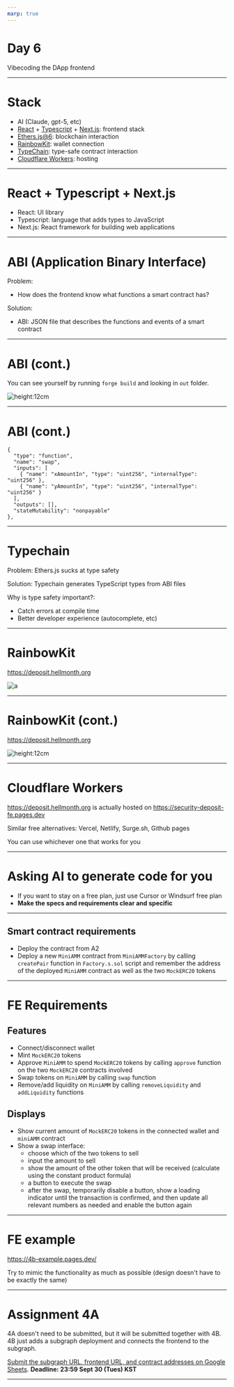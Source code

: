 ```yaml
---
marp: true
---
```


# Day 6

Vibecoding the DApp frontend

---

# Stack

- AI (Claude, gpt-5, etc)
- [React](https://react.dev/) + [Typescript](https://www.typescriptlang.org/) + [Next.js](https://nextjs.org/): frontend stack
- [Ethers.js@6](https://docs.ethers.org/v5/): blockchain interaction
- [RainbowKit](https://rainbowkit.com/): wallet connection
- [TypeChain](https://github.com/dethcrypto/TypeChain): type-safe contract interaction
- [Cloudflare Workers](https://developers.cloudflare.com/workers/framework-guides/web-apps/nextjs/): hosting

---

# React + Typescript + Next.js

- React: UI library
- Typescript: language that adds types to JavaScript
- Next.js: React framework for building web applications

---

# ABI (Application Binary Interface)

Problem:
- How does the frontend know what functions a smart contract has?

Solution:
- ABI: JSON file that describes the functions and events of a smart contract

---

# ABI (cont.)

You can see yourself by running `forge build` and looking in `out` folder.

![height:12cm](abi.png)

---

# ABI (cont.)

```solidity
{
  "type": "function",
  "name": "swap",
  "inputs": [
    { "name": "xAmountIn", "type": "uint256", "internalType": "uint256" },
    { "name": "yAmountIn", "type": "uint256", "internalType": "uint256" }
  ],
  "outputs": [],
  "stateMutability": "nonpayable"
},
```

---

# Typechain

Problem:
Ethers.js sucks at type safety

Solution:
Typechain generates TypeScript types from ABI files

Why is type safety important?:
- Catch errors at compile time
- Better developer experience (autocomplete, etc)

---

# RainbowKit

https://deposit.hellmonth.org

![a](image-4.png)

---

# RainbowKit (cont.)

https://deposit.hellmonth.org

![height:12cm](image-5.png)

---

# Cloudflare Workers

https://deposit.hellmonth.org is actually hosted on https://security-deposit-fe.pages.dev

Similar free alternatives:
Vercel, Netlify, Surge.sh, Github pages

You can use whichever one that works for you

---

# Asking AI to generate code for you

- If you want to stay on a free plan, just use Cursor or Windsurf free plan
- **Make the specs and requirements clear and specific**

---

## Smart contract requirements

- Deploy the contract from A2
- Deploy a new `MiniAMM` contract from `MiniAMMFactory` by calling `createPair` function in `Factory.s.sol` script and remember the address of the deployed `MiniAMM` contract as well as the two `MockERC20` tokens

---
<style scoped>
section {
  font-size: 18px;
}
</style>

# FE Requirements

## Features
- Connect/disconnect wallet
- Mint `MockERC20` tokens
- Approve `MiniAMM` to spend `MockERC20` tokens by calling `approve` function on the two `MockERC20` contracts involved
- Swap tokens on `MiniAMM` by calling `swap` function
- Remove/add liquidity on `MiniAMM` by calling `removeLiquidity` and `addLiquidity` functions

## Displays
- Show current amount of `MockERC20` tokens in the connected wallet and `miniAMM` contract
- Show a swap interface:
  - choose which of the two tokens to sell
  - input the amount to sell
  - show the amount of the other token that will be received (calculate using the constant product formula)
  - a button to execute the swap
  - after the swap, temporarily disable a button, show a loading indicator until the transaction is confirmed, and then update all relevant numbers as needed and enable the button again

---

# FE example

https://4b-example.pages.dev/

Try to mimic the functionality as much as possible (design doesn't have to be exactly the same)

---

# Assignment 4A

4A doesn't need to be submitted, but it will be submitted together with 4B.
4B just adds a subgraph deployment and connects the frontend to the subgraph.

[Submit the subgraph URL, frontend URL, and contract addresses on Google Sheets](https://docs.google.com/spreadsheets/d/1LtR6zEHqmUgXdRn0NSkm2pmDreL8w3GBOMDGs7vVUGE/edit?gid=62343204#gid=62343204).
**Deadline: 23:59 Sept 30 (Tues) KST**

---